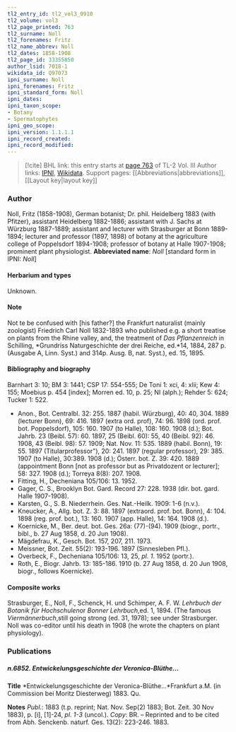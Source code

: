 ```yaml
---
tl2_entry_id: tl2_vol3_0910
tl2_volume: vol3
tl2_page_printed: 763
tl2_surname: Noll
tl2_forenames: Fritz
tl2_name_abbrev: Noll
tl2_dates: 1858-1908
tl2_page_id: 33355850
author_lsid: 7018-1
wikidata_id: Q97073
ipni_surname: Noll
ipni_forenames: Fritz
ipni_standard_form: Noll
ipni_dates: 
ipni_taxon_scope: 
- Botany
- Spermatophytes
ipni_geo_scope: 
ipni_version: 1.1.1.1
ipni_record_created: 
ipni_record_modified:
---
```


> [!cite] BHL link: this entry starts at [page 763](https://www.biodiversitylibrary.org/page/33355850) of TL-2 Vol. III
> Author links: [IPNI](https://www.ipni.org/a/7018-1), [Wikidata](https://www.wikidata.org/wiki/Q97073). Support pages: [[Abbreviations|abbreviations]], [[Layout key|layout key]]

### Author

Noll, Fritz (1858-1908), German botanist; Dr. phil. Heidelberg 1883 (with Pfitzer), assistant Heidelberg 1882-1886; assistant with J. Sachs at Würzburg 1887-1889; assistant and lecturer with Strasburger at Bonn 1889-1894; lecturer and professor (1897, 1898) of botany at the agriculture college of Poppelsdorf 1894-1908; professor of botany at Halle 1907-1908; prominent plant physiologist. 
**Abbreviated name**: *Noll* \[standard form in IPNI: *Noll*\]

#### Herbarium and types

Unknown.

#### Note

Not te be confused with \[his father?\] the Frankfurt naturalist (mainly zoologist) Friedrich Carl Noll 1832-1893 who published e.g. a short treatise on plants from the Rhine valley, and, the treatment of *Das Pflanzenreich* in Schilling, *Grundriss Naturgeschichte der drei Reiche, ed.*14, 1884, 287 p. (Ausgabe A, Linn. Syst.) and 314p. Ausg. B, nat. Syst.), ed. 15, 1895.

#### Bibliography and biography

Barnhart 3: 10; BM 3: 1441; CSP 17: 554-555; De Toni 1: xci, 4: xlii; Kew 4: 155; Moebius p. 454 \[index\]; Morren ed. 10, p. 25; NI (alph.); Rehder 5: 624; Tucker 1: 522.
- Anon., Bot. Centralbl. 32: 255. 1887 (habil. Würzburg), 40: 40, 304. 1889 (lecturer Bonn), 69: 416. 1897 (extra ord. prof), 74: 96. 1898 (ord. prof. bot. Poppelsdorf), 105: 160. 1907 (to Halle), 108: 160. 1908 (d.); Bot. Jahrb. 23 (Beibl. 57): 60. 1897, 25 (Beibl. 60): 55, 40 (Beibl. 92): 46. 1908, 43 (Beibl. 98): 57. 1909; Nat. Nov. 11: 535. 1889 (habil. Bonn), 19: 55. 1897 (Titularprofessor"), 20: 241. 1897 (regular professor), 29: 385. 1907 (to Halle), 30:389. 1908 (d.); Österr. bot. Z. 39: 420. 1889 (appointment Bonn \[not as professor but as Privatdozent or lecturer\]; 58: 327. 1908 (d.); Torreya 8(8): 207. 1908.
- Fitting, H., Decheniana 105/106: 13. 1952.
- Gager, C. S., Brooklyn Bot. Gard. Record 27: 228. 1938 (dir. bot. gard. Halle 1907-1908).
- Karsten, G., S. B. Niederrhein. Ges. Nat.-Heilk. 1909: 1-6 (n.v.).
- Kneucker, A., Allg. bot. Z. 3: 88. 1897 (extraord. prof. bot. Bonn), 4: 104. 1898 (reg. prof. bot.), 13: 160. 1907 (app. Halle), 14: 164. 1908 (d.).
- Koernicke, M., Ber. deut. bot. Ges. 26a: (77)-(94). 1909 (biogr., portr., bibl., b. 27 Aug 1858, d. 20 Jun 1908).
- Mägdefrau, K., Gesch. Bot. 157, 207, 211. 1973.
- Meissner, Bot. Zeit. 55(2): 193-196. 1897 (Sinnesleben Pfl.).
- Overbeck, F., Decheniana 105/106: 13, 25, *pl*. *1*. 1952 (portr.).
- Roth, E., Biogr. Jahrb. 13: 185-186. 1910 (b. 27 Aug 1858, d. 20 Jun 1908, biogr., follows Koernicke).

#### Composite works

Strasburger, E., Noll, F., Schenck, H. und Schimper, A. F. W. *Lehrbuch der Botanik für Hochschulen*or *Bonner Lehrbuch*,ed. 1, 1894. (The famous *Viermännerbuch*,still going strong (ed. 31, 1978); see under Strasburger. Noll was co-editor until his death in 1908 (he wrote the chapters on plant physiology).

### Publications

##### n.6852. Entwickelungsgeschichte der Veronica-Blüthe...

**Title**
*Entwickelungsgeschichte der Veronica-Blüthe...*Frankfurt a.M. (in Commission bei Moritz Diesterweg) 1883. Qu.

**Notes**
*Publ*.: 1883 (t.p. reprint; Nat. Nov. Sep(2) 1883; Bot. Zeit. 30 Nov 1883), p. \[i\], \[1\]-24, *pl*. *1-3* (uncol.). *Copy*: BR. – Reprinted and to be cited from Abh. Senckenb. naturf. Ges. 13(2): 223-246. 1883.

